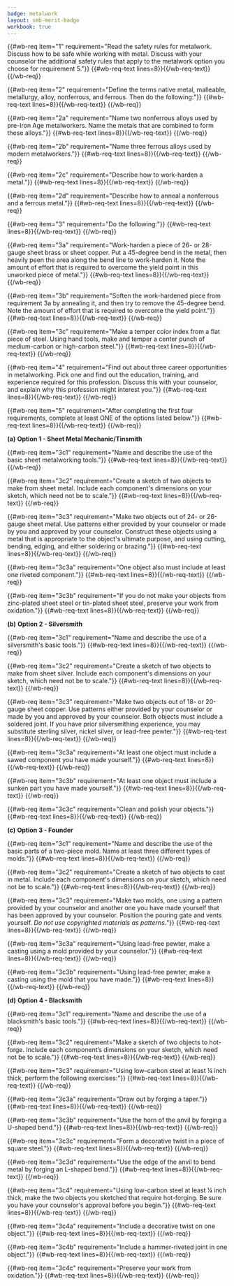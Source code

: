 ```yaml
---
badge: metalwork
layout: smb-merit-badge
workbook: true
---
```



{{#wb-req item="1" requirement="Read the safety rules for metalwork. Discuss how to be safe while working with metal. Discuss with your counselor the additional safety rules that apply to the metalwork option you choose for requirement 5."}}
{{#wb-req-text lines=8}}{{/wb-req-text}}
{{/wb-req}}

{{#wb-req item="2" requirement="Define the terms native metal, malleable, metallurgy, alloy, nonferrous, and ferrous. Then do the following:"}}
{{#wb-req-text lines=8}}{{/wb-req-text}}
{{/wb-req}}

{{#wb-req item="2a" requirement="Name two nonferrous alloys used by pre-Iron Age metalworkers. Name the metals that are combined to form these alloys."}}
{{#wb-req-text lines=8}}{{/wb-req-text}}
{{/wb-req}}

{{#wb-req item="2b" requirement="Name three ferrous alloys used by modern metalworkers."}}
{{#wb-req-text lines=8}}{{/wb-req-text}}
{{/wb-req}}

{{#wb-req item="2c" requirement="Describe how to work-harden a metal."}}
{{#wb-req-text lines=8}}{{/wb-req-text}}
{{/wb-req}}

{{#wb-req item="2d" requirement="Describe how to anneal a nonferrous and a ferrous metal."}}
{{#wb-req-text lines=8}}{{/wb-req-text}}
{{/wb-req}}

{{#wb-req item="3" requirement="Do the following:"}}
{{#wb-req-text lines=8}}{{/wb-req-text}}
{{/wb-req}}

{{#wb-req item="3a" requirement="Work-harden a piece of 26- or 28-gauge sheet brass or sheet copper. Put a 45-degree bend in the metal, then heavily peen the area along the bend line to work-harden it. Note the amount of effort that is required to overcome the yield point in this unworked piece of metal."}}
{{#wb-req-text lines=8}}{{/wb-req-text}}
{{/wb-req}}

{{#wb-req item="3b" requirement="Soften the work-hardened piece from requirement 3a by annealing it, and then try to remove the 45-degree bend. Note the amount of effort that is required to overcome the yield point."}}
{{#wb-req-text lines=8}}{{/wb-req-text}}
{{/wb-req}}

{{#wb-req item="3c" requirement="Make a temper color index from a flat piece of steel. Using hand tools, make and temper a center punch of medium-carbon or high-carbon steel."}}
{{#wb-req-text lines=8}}{{/wb-req-text}}
{{/wb-req}}

{{#wb-req item="4" requirement="Find out about three career opportunities in metalworking. Pick one and find out the education, training, and experience required for this profession. Discuss this with your counselor, and explain why this profession might interest you."}}
{{#wb-req-text lines=8}}{{/wb-req-text}}
{{/wb-req}}

{{#wb-req item="5" requirement="After completing the first four requirements, complete at least ONE of the options listed below."}}
{{#wb-req-text lines=8}}{{/wb-req-text}}
{{/wb-req}}

**(a)** **Option 1 - Sheet Metal Mechanic/Tinsmith**

{{#wb-req item="3c1" requirement="Name and describe the use of the basic sheet metalworking tools."}}
{{#wb-req-text lines=8}}{{/wb-req-text}}
{{/wb-req}}

{{#wb-req item="3c2" requirement="Create a sketch of two objects to make from sheet metal. Include each component's dimensions on your sketch, which need not be to scale."}}
{{#wb-req-text lines=8}}{{/wb-req-text}}
{{/wb-req}}

{{#wb-req item="3c3" requirement="Make two objects out of 24- or 26-gauge sheet metal. Use patterns either provided by your counselor or made by you and approved by your counselor. Construct these objects using a metal that is appropriate to the object's ultimate purpose, and using cutting, bending, edging, and either soldering or brazing."}}
{{#wb-req-text lines=8}}{{/wb-req-text}}
{{/wb-req}}

{{#wb-req item="3c3a" requirement="One object also must include at least one riveted component."}}
{{#wb-req-text lines=8}}{{/wb-req-text}}
{{/wb-req}}

{{#wb-req item="3c3b" requirement="If you do not make your objects from zinc-plated sheet steel or tin-plated sheet steel, preserve your work from oxidation."}}
{{#wb-req-text lines=8}}{{/wb-req-text}}
{{/wb-req}}

**(b)** **Option 2 - Silversmith**

{{#wb-req item="3c1" requirement="Name and describe the use of a silversmith's basic tools."}}
{{#wb-req-text lines=8}}{{/wb-req-text}}
{{/wb-req}}

{{#wb-req item="3c2" requirement="Create a sketch of two objects to make from sheet silver. Include each component's dimensions on your sketch, which need not be to scale."}}
{{#wb-req-text lines=8}}{{/wb-req-text}}
{{/wb-req}}

{{#wb-req item="3c3" requirement="Make two objects out of 18- or 20-gauge sheet copper. Use patterns either provided by your counselor or made by you and approved by your counselor. Both objects must include a soldered joint. If you have prior silversmithing experience, you may substitute sterling silver, nickel silver, or lead-free pewter."}}
{{#wb-req-text lines=8}}{{/wb-req-text}}
{{/wb-req}}

{{#wb-req item="3c3a" requirement="At least one object must include a sawed component you have made yourself."}}
{{#wb-req-text lines=8}}{{/wb-req-text}}
{{/wb-req}}

{{#wb-req item="3c3b" requirement="At least one object must include a sunken part you have made yourself."}}
{{#wb-req-text lines=8}}{{/wb-req-text}}
{{/wb-req}}

{{#wb-req item="3c3c" requirement="Clean and polish your objects."}}
{{#wb-req-text lines=8}}{{/wb-req-text}}
{{/wb-req}}

**(c)** **Option 3 - Founder**

{{#wb-req item="3c1" requirement="Name and describe the use of the basic parts of a two-piece mold. Name at least three different types of molds."}}
{{#wb-req-text lines=8}}{{/wb-req-text}}
{{/wb-req}}

{{#wb-req item="3c2" requirement="Create a sketch of two objects to cast in metal. Include each component's dimensions on your sketch, which need not be to scale."}}
{{#wb-req-text lines=8}}{{/wb-req-text}}
{{/wb-req}}

{{#wb-req item="3c3" requirement="Make two molds, one using a pattern provided by your counselor and another one you have made yourself that has been approved by your counselor. Position the pouring gate and vents yourself. *Do not use copyrighted materials as patterns.*"}}
{{#wb-req-text lines=8}}{{/wb-req-text}}
{{/wb-req}}

{{#wb-req item="3c3a" requirement="Using lead-free pewter, make a casting using a mold provided by your counselor."}}
{{#wb-req-text lines=8}}{{/wb-req-text}}
{{/wb-req}}

{{#wb-req item="3c3b" requirement="Using lead-free pewter, make a casting using the mold that you have made."}}
{{#wb-req-text lines=8}}{{/wb-req-text}}
{{/wb-req}}

**(d)** **Option 4 - Blacksmith**

{{#wb-req item="3c1" requirement="Name and describe the use of a blacksmith's basic tools."}}
{{#wb-req-text lines=8}}{{/wb-req-text}}
{{/wb-req}}

{{#wb-req item="3c2" requirement="Make a sketch of two objects to hot-forge. Include each component’s dimensions on your sketch, which need not be to scale."}}
{{#wb-req-text lines=8}}{{/wb-req-text}}
{{/wb-req}}

{{#wb-req item="3c3" requirement="Using low–carbon steel at least ¼ inch thick, perform the following exercises:"}}
{{#wb-req-text lines=8}}{{/wb-req-text}}
{{/wb-req}}

{{#wb-req item="3c3a" requirement="Draw out by forging a taper."}}
{{#wb-req-text lines=8}}{{/wb-req-text}}
{{/wb-req}}

{{#wb-req item="3c3b" requirement="Use the horn of the anvil by forging a U-shaped bend."}}
{{#wb-req-text lines=8}}{{/wb-req-text}}
{{/wb-req}}

{{#wb-req item="3c3c" requirement="Form a decorative twist in a piece of square steel."}}
{{#wb-req-text lines=8}}{{/wb-req-text}}
{{/wb-req}}

{{#wb-req item="3c3d" requirement="Use the edge of the anvil to bend metal by forging an L-shaped bend."}}
{{#wb-req-text lines=8}}{{/wb-req-text}}
{{/wb-req}}

{{#wb-req item="3c4" requirement="Using low-carbon steel at least ¼ inch thick, make the two objects you sketched that require hot-forging. Be sure you have your counselor's approval before you begin."}}
{{#wb-req-text lines=8}}{{/wb-req-text}}
{{/wb-req}}

{{#wb-req item="3c4a" requirement="Include a decorative twist on one object."}}
{{#wb-req-text lines=8}}{{/wb-req-text}}
{{/wb-req}}

{{#wb-req item="3c4b" requirement="Include a hammer-riveted joint in one object."}}
{{#wb-req-text lines=8}}{{/wb-req-text}}
{{/wb-req}}

{{#wb-req item="3c4c" requirement="Preserve your work from oxidation."}}
{{#wb-req-text lines=8}}{{/wb-req-text}}
{{/wb-req}}
